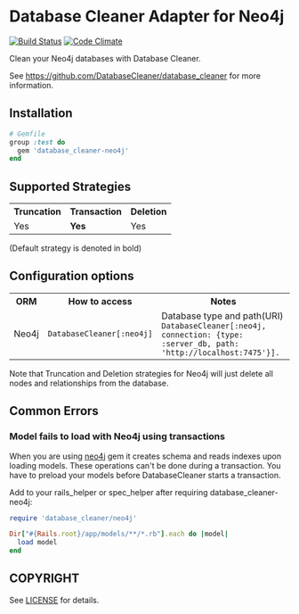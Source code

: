 # Database Cleaner Adapter for Neo4j

[![Build Status](https://travis-ci.org/DatabaseCleaner/database_cleaner-neo4j.svg?branch=master)](https://travis-ci.org/DatabaseCleaner/database_cleaner-neo4j)
[![Code Climate](https://codeclimate.com/github/DatabaseCleaner/database_cleaner-neo4j/badges/gpa.svg)](https://codeclimate.com/github/DatabaseCleaner/database_cleaner-neo4j)

Clean your Neo4j databases with Database Cleaner.

See https://github.com/DatabaseCleaner/database_cleaner for more information.

## Installation

```ruby
# Gemfile
group :test do
  gem 'database_cleaner-neo4j'
end
```

## Supported Strategies

<table>
  <tbody>
    <tr>
      <th>Truncation</th>
      <th>Transaction</th>
      <th>Deletion</th>
    </tr>
    <tr>
      <td> Yes</td>
      <td> <b>Yes</b></td>
      <td> Yes</td>
    </tr>
  </tbody>
</table>

(Default strategy is denoted in bold)

## Configuration options

<table>
  <tbody>
    <tr>
      <th>ORM</th>
      <th>How to access</th>
      <th>Notes</th>
    </tr>
    <tr>
      <td>Neo4j</td>
      <td><code>DatabaseCleaner[:neo4j]</code></td>
      <td>Database type and path(URI) <code>DatabaseCleaner[:neo4j, connection: {type: :server_db, path: 'http://localhost:7475'}].</code></td>
    </tr>
  </tbody>
</table>

Note that Truncation and Deletion strategies for Neo4j will just delete all nodes and relationships from the database.

## Common Errors

### Model fails to load with Neo4j using transactions

When you are using [neo4j](https://github.com/neo4jrb/neo4j) gem it creates schema and reads indexes upon loading models. These operations can't be done during a transaction. You have to preload your models before DatabaseCleaner starts a transaction.

Add to your rails_helper or spec_helper after requiring database_cleaner-neo4j:

```ruby
require 'database_cleaner/neo4j'

Dir["#{Rails.root}/app/models/**/*.rb"].each do |model|
  load model
end
```

## COPYRIGHT

See [LICENSE](LICENSE) for details.
